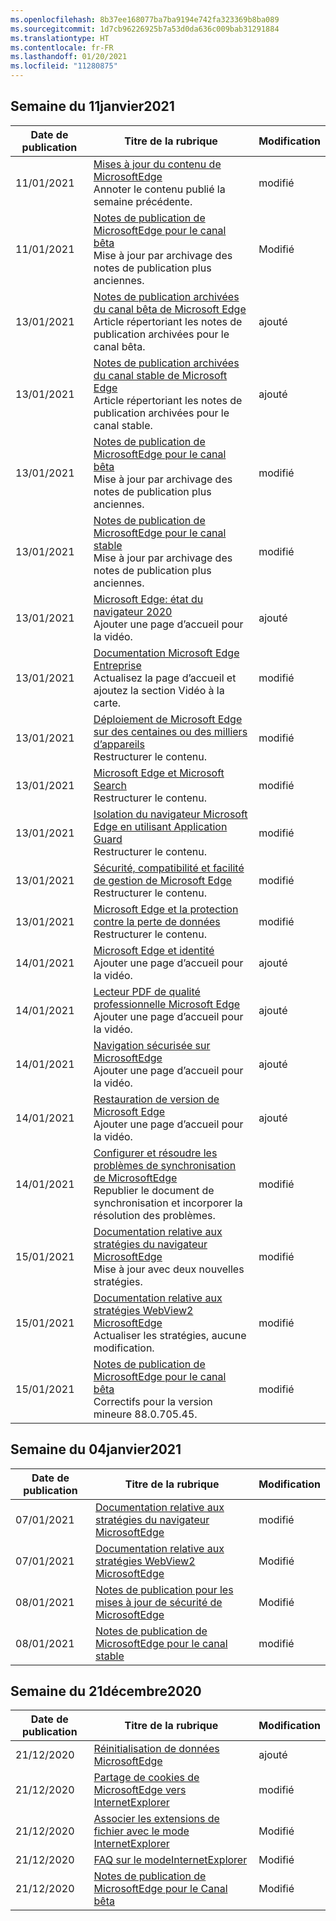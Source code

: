 ```yaml
---
ms.openlocfilehash: 8b37ee168077ba7ba9194e742fa323369b8ba089
ms.sourcegitcommit: 1d7cb96226925b7a53d0da636c009bab31291884
ms.translationtype: HT
ms.contentlocale: fr-FR
ms.lasthandoff: 01/20/2021
ms.locfileid: "11280875"
---
```

<!-- This file is generated automatically each week. Changes made to this file will be overwritten.-->




## Semaine du 11janvier2021


| Date de publication |Titre de la rubrique | Modification |
|------|------------|--------|
| 11/01/2021 | [Mises à jour du contenu de MicrosoftEdge](/DeployEdge/microsoft-edge-content-updates)<br>Annoter le contenu publié la semaine précédente. | modifié |
| 11/01/2021 | [Notes de publication de MicrosoftEdge pour le canal bêta](/DeployEdge/microsoft-edge-relnote-beta-channel)<br>Mise à jour par archivage des notes de publication plus anciennes. | Modifié |
| 13/01/2021 | [Notes de publication archivées du canal bêta de Microsoft Edge](/DeployEdge/microsoft-edge-relnote-archive-beta-channel)<br>Article répertoriant les notes de publication archivées pour le canal bêta. | ajouté |
| 13/01/2021 | [Notes de publication archivées du canal stable de Microsoft Edge](/DeployEdge/microsoft-edge-relnote-archive-stable-channel)<br>Article répertoriant les notes de publication archivées pour le canal stable. | ajouté |
| 13/01/2021 | [Notes de publication de MicrosoftEdge pour le canal bêta](/DeployEdge/microsoft-edge-relnote-beta-channel)<br>Mise à jour par archivage des notes de publication plus anciennes. | modifié |
| 13/01/2021 | [Notes de publication de MicrosoftEdge pour le canal stable](/DeployEdge/microsoft-edge-relnote-stable-channel)<br>Mise à jour par archivage des notes de publication plus anciennes. | modifié |
| 13/01/2021 | [Microsoft Edge: état du navigateur 2020](/DeployEdge/microsoft-edge-video-state-of-browser)<br>Ajouter une page d’accueil pour la vidéo. | ajouté |
| 13/01/2021 | [Documentation Microsoft Edge Entreprise](/DeployEdge/index)<br>Actualisez la page d’accueil et ajoutez la section Vidéo à la carte. | modifié |
| 13/01/2021 | [Déploiement de Microsoft Edge sur des centaines ou des milliers d’appareils](/DeployEdge/microsoft-edge-video-deploy)<br>Restructurer le contenu. | modifié |
| 13/01/2021 | [Microsoft Edge et Microsoft Search](/DeployEdge/microsoft-edge-video-search)<br>Restructurer le contenu. | modifié |
| 13/01/2021 | [Isolation du navigateur Microsoft Edge en utilisant Application Guard](/DeployEdge/microsoft-edge-video-security-application-guard)<br>Restructurer le contenu. | modifié |
| 13/01/2021 | [Sécurité, compatibilité et facilité de gestion de Microsoft Edge](/DeployEdge/microsoft-edge-video-security-compatibility-manageability)<br>Restructurer le contenu.  | modifié |
| 13/01/2021 | [Microsoft Edge et la protection contre la perte de données](/DeployEdge/microsoft-edge-video-security-dlp)<br>Restructurer le contenu.  | modifié |
| 14/01/2021 | [Microsoft Edge et identité](/DeployEdge/microsoft-edge-video-identity)<br>Ajouter une page d’accueil pour la vidéo. | ajouté |
| 14/01/2021 | [Lecteur PDF de qualité professionnelle Microsoft Edge](/DeployEdge/microsoft-edge-video-pdf-reader)<br>Ajouter une page d’accueil pour la vidéo. | ajouté |
| 14/01/2021 | [Navigation sécurisée sur MicrosoftEdge](/DeployEdge/microsoft-edge-video-security-smartscreen)<br>Ajouter une page d’accueil pour la vidéo. | ajouté |
| 14/01/2021 | [Restauration de version de Microsoft Edge](/DeployEdge/microsoft-edge-video-version-rollback)<br>Ajouter une page d’accueil pour la vidéo. | ajouté |
| 14/01/2021 | [Configurer et résoudre les problèmes de synchronisation de MicrosoftEdge](/DeployEdge/microsoft-edge-enterprise-sync)<br>Republier le document de synchronisation et incorporer la résolution des problèmes. | modifié |
| 15/01/2021 | [Documentation relative aux stratégies du navigateur MicrosoftEdge](/DeployEdge/microsoft-edge-policies)<br>Mise à jour avec deux nouvelles stratégies. | modifié |
| 15/01/2021 | [Documentation relative aux stratégies WebView2 MicrosoftEdge](/DeployEdge/microsoft-edge-webview-policies)<br>Actualiser les stratégies, aucune modification. | modifié |
| 15/01/2021 | [Notes de publication de MicrosoftEdge pour le canal bêta](/DeployEdge/microsoft-edge-relnote-beta-channel)<br>Correctifs pour la version mineure 88.0.705.45. | modifié |


## Semaine du 04janvier2021


| Date de publication |Titre de la rubrique | Modification |
|------|------------|--------|
| 07/01/2021 | [Documentation relative aux stratégies du navigateur MicrosoftEdge](/DeployEdge/microsoft-edge-policies) | modifié |
| 07/01/2021 | [Documentation relative aux stratégies WebView2 MicrosoftEdge](/DeployEdge/microsoft-edge-webview-policies) | Modifié |
| 08/01/2021 | [Notes de publication pour les mises à jour de sécurité de MicrosoftEdge](/DeployEdge/microsoft-edge-relnotes-security) | Modifié |
| 08/01/2021 | [Notes de publication de MicrosoftEdge pour le canal stable](/DeployEdge/microsoft-edge-relnote-stable-channel) | modifié |


## Semaine du 21décembre2020


| Date de publication |Titre de la rubrique | Modification |
|------|------------|--------|
| 21/12/2020 | [Réinitialisation de données MicrosoftEdge](/DeployEdge/edge-learnmore-reset-data-in-cloud) | ajouté |
| 21/12/2020 | [Partage de cookies de MicrosoftEdge vers InternetExplorer](/DeployEdge/edge-ie-mode-add-guidance-cookieshare) | modifié |
| 21/12/2020 | [Associer les extensions de fichier avec le mode InternetExplorer](/DeployEdge/edge-ie-mode-add-guidance-filetype-associations) | Modifié |
| 21/12/2020 | [FAQ sur le modeInternetExplorer](/DeployEdge/edge-ie-mode-faq) | Modifié |
| 21/12/2020 | [Notes de publication de MicrosoftEdge pour le Canal bêta](/DeployEdge/microsoft-edge-relnote-beta-channel) | Modifié |

